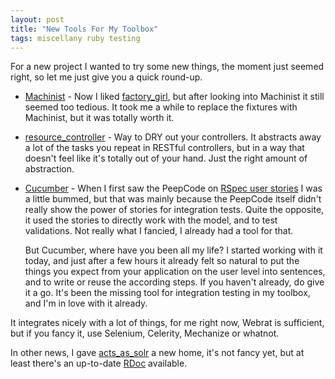 ```yaml
---
layout: post
title: "New Tools For My Toolbox"
tags: miscellany ruby testing
---
```

For a new project I wanted to try some new things, the moment just seemed right, so let me just give you a quick round-up.

* [Machinist](http://github.com/notahat/machinist/tree/master) - Now I liked [factory_girl](http://github.com/thoughtbot/factory_girl/tree/master), but after looking into Machinist it still seemed too tedious. It took me a while to replace the fixtures with Machinist, but it was totally worth it.

* [resource_controller](http://github.com/giraffesoft/resource_controller/tree/master) -  Way to DRY out your controllers. It abstracts away a lot of the tasks you repeat in RESTful controllers, but in a way that doesn't feel like it's totally out of your hand. Just the right amount of abstraction.

* [Cucumber](http://cukes.info/) - When I first saw the PeepCode on [RSpec user stories](https://peepcode.com/products/rspec-user-stories) I was a little bummed, but that was mainly because the PeepCode itself didn't really show the power of stories for integration tests. Quite the opposite, it used the stories to directly work with the model, and to test validations. Not really what I fancied, I already had a tool for that.

  But Cucumber, where have you been all my life? I started working with it today, and just after a few hours it already felt so natural to put the things you expect from your application on the user level into sentences, and to write or reuse the according steps. If you haven't already, do give it a go. It's been the missing tool for integration testing in my toolbox, and I'm in love with it already.

 It integrates nicely with a lot of things, for me right now, Webrat is sufficient, but if you fancy it, use Selenium, Celerity, Mechanize or whatnot.

In other news, I gave [acts_as_solr](http://mattmatt.github.com/acts_as_solr) a new home, it's not fancy yet, but at least there's an up-to-date [RDoc](http://mattmatt.github.com/acts_as_solr/rdoc/) available.